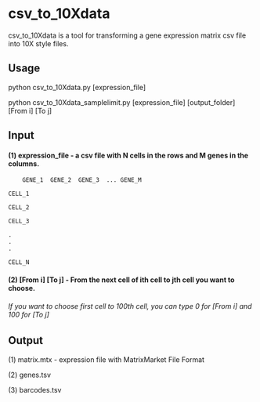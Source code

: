 # csv_to_10Xdata

csv_to_10Xdata is a tool for transforming a gene expression matrix csv file into 10X style files.

## Usage

python csv_to_10Xdata.py [expression_file]

python csv_to_10Xdata_samplelimit.py [expression_file] [output_folder] [From i] [To j]

## Input

#### (1) expression_file - a csv file with N cells in the rows and M genes in the columns.

		GENE_1	GENE_2	GENE_3	...	GENE_M

	CELL_1	

	CELL_2

	CELL_3

	.
	.
	.

	CELL_N

#### (2) [From i] [To j] - From the next cell of ith cell to jth cell you want to choose.

###### If you want to choose first cell to 100th cell, you can type 0 for [From i] and 100 for [To j]

## Output

(1) matrix.mtx - expression file with MatrixMarket File Format

(2) genes.tsv

(3) barcodes.tsv

